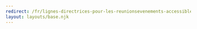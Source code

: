 ```yaml
---
redirect: /fr/lignes-directrices-pour-les-reunionsevenements-accessibles/
layout: layouts/base.njk
---
```

